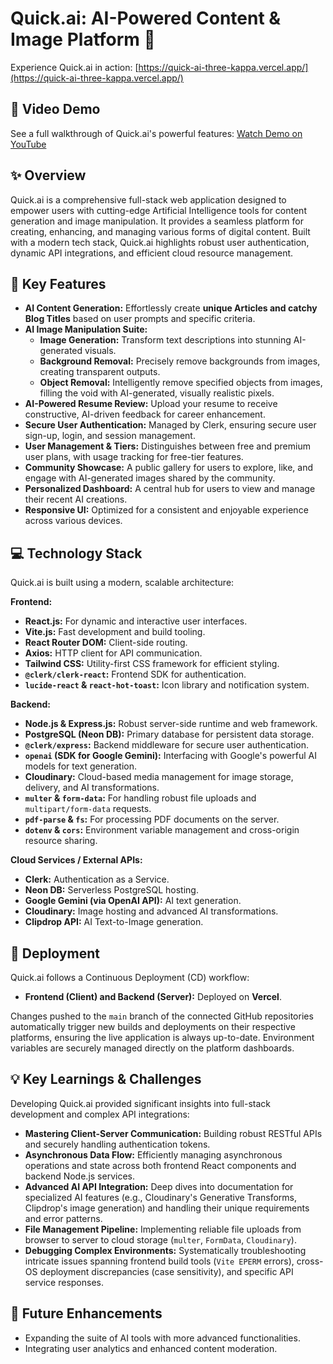 # Quick.ai: AI-Powered Content & Image Platform 🚀

Experience Quick.ai in action: [https://quick-ai-three-kappa.vercel.app/](https://quick-ai-three-kappa.vercel.app/)

## 🎥 Video Demo

See a full walkthrough of Quick.ai's powerful features: [Watch Demo on YouTube](https://youtu.be/tH8ioPNpeZI?si=b8n18bMVXsBBlP87)

## ✨ Overview

Quick.ai is a comprehensive full-stack web application designed to empower users with cutting-edge Artificial Intelligence tools for content generation and image manipulation. It provides a seamless platform for creating, enhancing, and managing various forms of digital content. Built with a modern tech stack, Quick.ai highlights robust user authentication, dynamic API integrations, and efficient cloud resource management.

## 🌟 Key Features

* **AI Content Generation:** Effortlessly create **unique Articles and catchy Blog Titles** based on user prompts and specific criteria.
* **AI Image Manipulation Suite:**
    * **Image Generation:** Transform text descriptions into stunning AI-generated visuals.
    * **Background Removal:** Precisely remove backgrounds from images, creating transparent outputs.
    * **Object Removal:** Intelligently remove specified objects from images, filling the void with AI-generated, visually realistic pixels.
* **AI-Powered Resume Review:** Upload your resume to receive constructive, AI-driven feedback for career enhancement.
* **Secure User Authentication:** Managed by Clerk, ensuring secure user sign-up, login, and session management.
* **User Management & Tiers:** Distinguishes between free and premium user plans, with usage tracking for free-tier features.
* **Community Showcase:** A public gallery for users to explore, like, and engage with AI-generated images shared by the community.
* **Personalized Dashboard:** A central hub for users to view and manage their recent AI creations.
* **Responsive UI:** Optimized for a consistent and enjoyable experience across various devices.

## 💻 Technology Stack

Quick.ai is built using a modern, scalable architecture:

**Frontend:**
* **React.js:** For dynamic and interactive user interfaces.
* **Vite.js:** Fast development and build tooling.
* **React Router DOM:** Client-side routing.
* **Axios:** HTTP client for API communication.
* **Tailwind CSS:** Utility-first CSS framework for efficient styling.
* **`@clerk/clerk-react`:** Frontend SDK for authentication.
* **`lucide-react` & `react-hot-toast`:** Icon library and notification system.

**Backend:**
* **Node.js & Express.js:** Robust server-side runtime and web framework.
* **PostgreSQL (Neon DB):** Primary database for persistent data storage.
* **`@clerk/express`:** Backend middleware for secure user authentication.
* **`openai` (SDK for Google Gemini):** Interfacing with Google's powerful AI models for text generation.
* **Cloudinary:** Cloud-based media management for image storage, delivery, and AI transformations.
* **`multer` & `form-data`:** For handling robust file uploads and `multipart/form-data` requests.
* **`pdf-parse` & `fs`:** For processing PDF documents on the server.
* **`dotenv` & `cors`:** Environment variable management and cross-origin resource sharing.

**Cloud Services / External APIs:**
* **Clerk:** Authentication as a Service.
* **Neon DB:** Serverless PostgreSQL hosting.
* **Google Gemini (via OpenAI API):** AI text generation.
* **Cloudinary:** Image hosting and advanced AI transformations.
* **Clipdrop API:** AI Text-to-Image generation.

## 🚀 Deployment

Quick.ai follows a Continuous Deployment (CD) workflow:

* **Frontend (Client) and Backend (Server):** Deployed on **Vercel**.

Changes pushed to the `main` branch of the connected GitHub repositories automatically trigger new builds and deployments on their respective platforms, ensuring the live application is always up-to-date. Environment variables are securely managed directly on the platform dashboards.

## 💡 Key Learnings & Challenges

Developing Quick.ai provided significant insights into full-stack development and complex API integrations:

* **Mastering Client-Server Communication:** Building robust RESTful APIs and securely handling authentication tokens.
* **Asynchronous Data Flow:** Efficiently managing asynchronous operations and state across both frontend React components and backend Node.js services.
* **Advanced AI API Integration:** Deep dives into documentation for specialized AI features (e.g., Cloudinary's Generative Transforms, Clipdrop's image generation) and handling their unique requirements and error patterns.
* **File Management Pipeline:** Implementing reliable file uploads from browser to server to cloud storage (`multer`, `FormData`, `Cloudinary`).
* **Debugging Complex Environments:** Systematically troubleshooting intricate issues spanning frontend build tools (`Vite EPERM` errors), cross-OS deployment discrepancies (case sensitivity), and specific API service responses.

## 🔮 Future Enhancements

* Expanding the suite of AI tools with more advanced functionalities.
* Integrating user analytics and enhanced content moderation.
